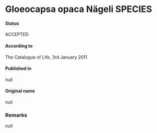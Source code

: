 # Gloeocapsa opaca Nägeli SPECIES

#### Status
ACCEPTED

#### According to
The Catalogue of Life, 3rd January 2011

#### Published in
null

#### Original name
null

### Remarks
null